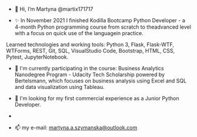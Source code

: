 - 👋 Hi, I’m Martyna @martix171717

- ✨ In November 2021 I finished Kodilla Bootcamp Python Developer - a 4-month Python programming course from scratch
to theadvanced level with a focus on quick use of the languagein practice.

Learned technologies and working tools:
Python 3, Flask, Flask-WTF, WTForms, REST, Git, SQL, VisualStudio Code, Bootstrap, HTML, CSS, Pytest, JupyterNotebook.

- 🌱 I'm currently participating in the course: Business Analytics Nanodegree Program - Udacity Tech Scholarship 
powered by Bertelsmann, which focuses on business analysis using Excel and SQL and data visualization using Tableau.

- 💞️ I'm looking for my first commercial experience as a Junior Python Developer.
- 
- 📫 my e-mail: martyna.a.szymanska@outlook.com

<!---
martix171717/martix171717 is a ✨ special ✨ repository because its `README.md` (this file) appears on your GitHub profile.
You can click the Preview link to take a look at your changes.
--->
